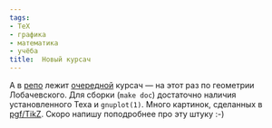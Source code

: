 ```yaml
---
tags:
- TeX
- графика
- математика
- учёба
title:  Новый курсач
---
```


А в [репо][] лежит [очередной][] курсач — на этот раз по геометрии
Лобачевского. Для сборки (`make doc`) достаточно наличия установленного
Теха и `gnuplot(1)`. Много картинок, сделанных в [pgf/TikZ][]. Скоро
напишу поподробнее про эту штуку :-)

  [репо]: http://github.com/dzhus/term-paper-hypergeom/
  [очередной]: http://dzhus.org/blog/entry/396
  [pgf/TikZ]: http://www.ctan.org/tex-archive/help/Catalogue/entries/pgf.html
